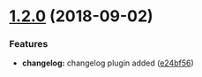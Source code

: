 # [1.2.0](https://github.com/robertohuertasm/semantic/compare/v1.1.0...v1.2.0) (2018-09-02)


### Features

* **changelog:** changelog plugin added ([e24bf56](https://github.com/robertohuertasm/semantic/commit/e24bf56))
